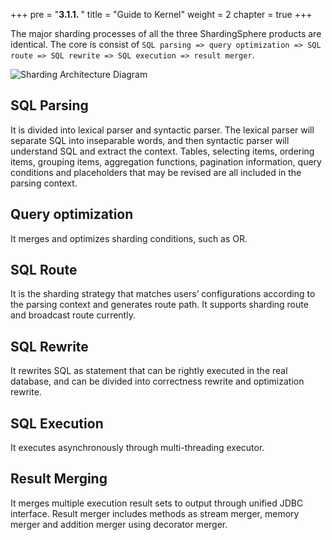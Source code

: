 +++
pre = "<b>3.1.1. </b>"
title = "Guide to Kernel"
weight = 2
chapter = true
+++

The major sharding processes of all the three ShardingSphere products are identical. 
The core is consist of `SQL parsing => query optimization => SQL route => SQL rewrite => SQL execution => result merger`.

![Sharding Architecture Diagram](http://shardingsphere.jd.com/document/current/img/sharding/sharding_architecture_en.png)

## SQL Parsing

It is divided into lexical parser and syntactic parser. 
The lexical parser will separate SQL into inseparable words, and then syntactic parser will understand SQL and extract the context. 
Tables, selecting items, ordering items, grouping items, aggregation functions, pagination information, query conditions and placeholders that may be revised are all included in the parsing context.

## Query optimization

It merges and optimizes sharding conditions, such as OR.

## SQL Route

It is the sharding strategy that matches users’ configurations according to the parsing context and generates route path. 
It supports sharding route and broadcast route currently.

## SQL Rewrite

It rewrites SQL as statement that can be rightly executed in the real database, and can be divided into correctness rewrite and optimization rewrite.

## SQL Execution

It executes asynchronously through multi-threading executor.

## Result Merging

It merges multiple execution result sets to output through unified JDBC interface. 
Result merger includes methods as stream merger, memory merger and addition merger using decorator merger.
